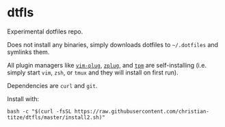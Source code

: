 # dtfls
Experimental dotfiles repo.

Does not install any binaries, simply downloads dotfiles to `~/.dotfiles` and symlinks them.

All plugin managers like [`vim-plug`](https://github.com/junegunn/vim-plug), [`zplug`](https://github.com/zplug/zplug), and [`tpm`](https://github.com/tmux-plugins/tpm) are self-installing (i.e. simply start `vim`, `zsh`, or `tmux` and they will install on first run).

Dependencies are `curl` and `git`.

Install with:

    bash -c "$(curl -fsSL https://raw.githubusercontent.com/christian-titze/dtfls/master/install2.sh)"

